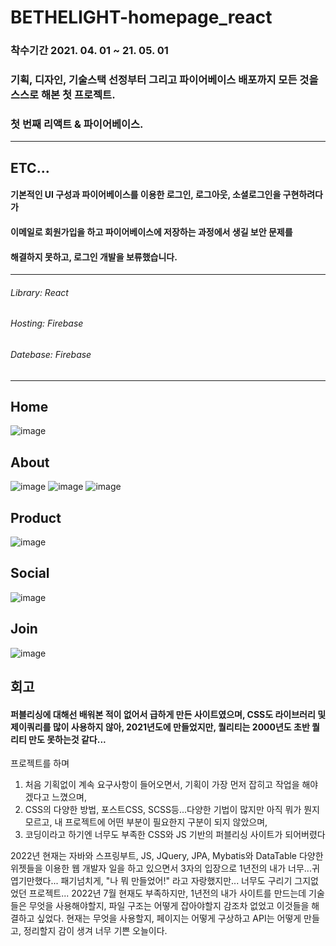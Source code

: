 # BETHELIGHT-homepage_react


### 착수기간 2021. 04. 01 ~ 21. 05. 01 
### 기획, 디자인, 기술스택 선정부터 그리고 파이어베이스 배포까지 모든 것을 스스로 해본 첫 프로젝트.
### 첫 번째 리액트 & 파이어베이스.

___
   
ETC...
-------------
      
#### 기본적인 UI 구성과 파이어베이스를 이용한 로그인, 로그아웃, 소셜로그인을 구현하려다가
#### 이메일로 회원가입을 하고 파이어베이스에 저장하는 과정에서 생길 보안 문제를    
#### 해결하지 못하고, 로그인 개발을 보류했습니다.

___
   
      
         





   
      
         



###### Library: React
###### Hosting: Firebase
###### Datebase: Firebase


___
Home
-------------

![image](https://user-images.githubusercontent.com/67785225/117905858-d470ac00-b30e-11eb-9cfc-cb882c87d6aa.png)


   
About
-------------
![image](https://user-images.githubusercontent.com/67785225/117905998-10a40c80-b30f-11eb-9cec-03e9e77ec803.png)
![image](https://user-images.githubusercontent.com/67785225/117906044-21ed1900-b30f-11eb-9dd8-b0455c74c5cf.png)
![image](https://user-images.githubusercontent.com/67785225/117906060-2a455400-b30f-11eb-9f3c-43d0bb5d4dd3.png)
   
      
Product
-------------
![image](https://user-images.githubusercontent.com/67785225/117906100-3cbf8d80-b30f-11eb-9536-1200a805fc48.png)
      
Social
-------------
![image](https://user-images.githubusercontent.com/67785225/117906120-477a2280-b30f-11eb-9265-c53b685910fb.png)

Join
-------------
![image](https://user-images.githubusercontent.com/67785225/117906303-9b850700-b30f-11eb-841e-b5fcd572adcf.png)




회고
-------------
#### 퍼블리싱에 대해선 배워본 적이 없어서 급하게 만든 사이트였으며, CSS도 라이브러리 및 제이쿼리를 많이 사용하지 않아, 2021년도에 만들었지만, 퀄리티는 2000년도 초반 퀄리티 만도 못하는것 같다...
프로젝트를 하며
1. 처음 기획없이 계속 요구사항이 들어오면서, 기획이 가장 먼저 잡히고 작업을 해야겠다고 느꼈으며,
2. CSS의 다양한 방법, 포스트CSS, SCSS등...다양한 기법이 많지만 아직 뭐가 뭔지 모르고, 내 프로젝트에 어떤 부분이 필요한지 구분이 되지 않았으며,
3. 코딩이라고 하기엔 너무도 부족한 CSS와 JS 기반의 퍼블리싱 사이트가 되어버렸다


2022년 현재는 자바와 스프링부트, JS, JQuery, JPA, Mybatis와 DataTable 다양한 위젯들을 이용한 웹 개발자 일을 하고 있으면서
3자의 입장으로 1년전의 내가 너무...귀엽기만했다... 패기넘치게, "나 뭐 만들었어!" 라고 자랑했지만...
너무도 구리기 그지없었던 프로젝트... 
2022년 7월 현재도 부족하지만, 1년전의 내가 사이트를 만드는데 기술들은 무엇을 사용해야할지, 파일 구조는 어떻게 잡아야할지 감조차 없었고 이것들을 해결하고 싶었다.
현재는 무엇을 사용할지, 페이지는 어떻게 구상하고 API는 어떻게 만들고, 정리할지 감이 생겨 너무 기쁜 오늘이다. 



